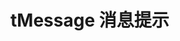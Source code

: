 # tMessage 消息提示

<div><messageDemo1></messageDemo1><br></div>

<div><messageDemo2></messageDemo2></div>





<script setup> 
    import messageDemo1 from '../components/messageDemo1.vue'
    import messageDemo2 from '../components/messageDemo2.vue'
</script>